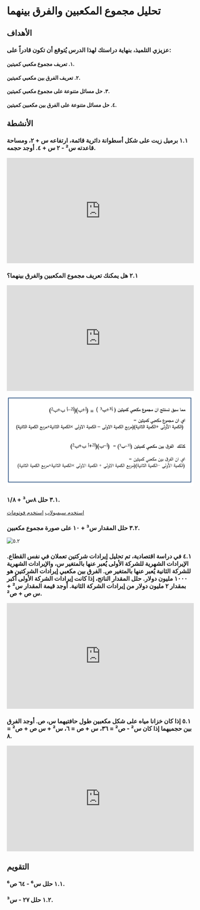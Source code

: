# تحليل مجموع المكعبين والفرق بينهما

## الأهداف

### عزيزي التلميذ، بنهاية دراستك لهذا الدرس يُتوقع أن تكون قادراً على:

#### ١. تعريف مجموع مكعبي كميتين.

#### ٢. تعريف الفرق بين مكعبي كميتين.

#### ٣. حل مسائل متنوعة على مجموع مكعبي كميتين.

#### ٤. حل مسائل متنوعة على الفرق بين مكعبين كميتين.

## الأنشطة

### ١.١ برميل زيت على شكل أسطوانة دائرية قائمة، ارتفاعه س + ٢، ومساحة قاعدته س² - ٢ س + ٤. أوجد حجمه.

<div style="position: relative; padding-bottom: 56.25%; height: 0; overflow: hidden;">
  <iframe style="position: absolute; top: 0; left: 0; width: 100%; height: 100%;" src="https://www.youtube.com/embed/DeRI31oKU_I" frameborder="0" allow="accelerometer; autoplay; clipboard-write; encrypted-media; gyroscope; picture-in-picture" allowfullscreen></iframe>
</div>

### ٢.١ هل يمكنك تعريف مجموع المكعبين والفرق بينهما؟

<div style="position: relative; padding-bottom: 56.25%; height: 0; overflow: hidden; margin-bottom: 10px;">
  <iframe style="position: absolute; top: 0; left: 0; width: 100%; height: 100%;" src="https://www.youtube.com/embed/jLMAhLK-nWc" frameborder="0" allow="accelerometer; autoplay; clipboard-write; encrypted-media; gyroscope; picture-in-picture" allowfullscreen></iframe>
</div>

![٥.١](../Images/lec5-1.png)

### ٣.١ حلل ٨س³ + ١/٨.

<a href="https://ar.symbolab.com/" target="_blank">استخدم سيمبولاب</a>
<a href="https://photomath.com/install/" target="_blank">استخدم فوتوماث</a>

### ٣.٢ حلل المقدار س³ + ١٠ على صورة مجموع مكعبين.

![٥.٢](https://1.bp.blogspot.com/-gL4YfpQhhmU/YHP5CpQFtLI/AAAAAAAAB6U/0ZLK9cjmrIsdv04IOunXeZnjLBKipkZQwCLcBGAsYHQ/s1089/%25D8%25A7%25D9%2585%25D8%25AA%25D8%25AD%25D8%25A7%25D9%2586.png)

### ٤.١ في دراسة اقتصادية، تم تحليل إيرادات شركتين تعملان في نفس القطاع. الإيرادات الشهرية للشركة الأولى يُعبر عنها بالمتغير س، والإيرادات الشهرية للشركة الثانية يُعبر عنها بالمتغير ص. الفرق بين مكعبي إيرادات الشركتين هو ١٠٠٠ مليون دولار. حلل المقدار الناتج، إذا كانت إيرادات الشركة الأولى أكبر بمقدار ٢ مليون دولار من إيرادات الشركة الثانية. أوجد قيمة المقدار س² + س ص + ص².

<div style="position: relative; padding-bottom: 56.25%; height: 0; overflow: hidden;">
  <iframe style="position: absolute; top: 0; left: 0; width: 100%; height: 100%;" src="https://www.youtube.com/embed/dNH9vVMSaQY" frameborder="0" allow="accelerometer; autoplay; clipboard-write; encrypted-media; gyroscope; picture-in-picture" allowfullscreen></iframe>
</div>

### ٥.١ إذا كان خزانا مياه على شكل مكعبين طول حافتيهما س، ص. أوجد الفرق بين حجميهما إذا كان س² - ص² = ٣٦، س + ص = ٦، س² + س ص + ص² = ٨.

<div style="position: relative; padding-bottom: 56.25%; height: 0; overflow: hidden; margin-bottom:10px;">
  <iframe style="position: absolute; top: 0; left: 0; width: 100%; height: 100%;" src="https://www.youtube.com/embed/UWa1fAsYmKQ" frameborder="0" allow="accelerometer; autoplay; clipboard-write; encrypted-media; gyroscope; picture-in-picture" allowfullscreen></iframe>
</div>

## التقويم

### ١.١ حلل س⁶ - ٦٤ ص⁶.

### ١.٢ حلل ٢٧ - س³.